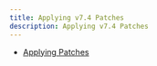 ```yaml
---
title: Applying v7.4 Patches
description: Applying v7.4 Patches
---
```


- [Applying Patches](applying=patch.md)
